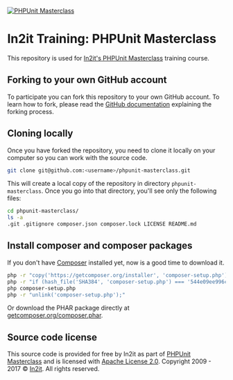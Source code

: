 [![PHPUnit Masterclass](https://www.in2it.be/wp-content/uploads/2017/01/in2it-unit-testing-masterclass.jpg)](https://www.in2it.be/training-courses/phpunit-masterclass/)

# In2it Training: PHPUnit Masterclass

This repository is used for [In2it's PHPUnit Masterclass](https://www.in2it.be/training-courses/phpunit-masterclass/) training course. 

## Forking to your own GitHub account

To participate you can fork this repository to your own GitHub account. To learn how to fork, please read the [GitHub documentation](https://help.github.com/articles/fork-a-repo) explaining the forking process.

## Cloning locally

Once you have forked the repository, you need to clone it locally on your computer so you can work with the source code.

```bash
git clone git@github.com:<username>/phpunit-masterclass.git
```

This will create a local copy of the repository in directory `phpunit-masterclass`. Once you go into that directory, you'll see only the following files:

```bash
cd phpunit-masterclass/
ls -a
.git .gitignore composer.json composer.lock LICENSE README.md
```

## Install composer and composer packages

If you don't have [Composer](https://getcomposer.org) installed yet, now is a good time to download it.

```bash
php -r "copy('https://getcomposer.org/installer', 'composer-setup.php');"
php -r "if (hash_file('SHA384', 'composer-setup.php') === '544e09ee996cdf60ece3804abc52599c22b1f40f4323403c44d44fdfdd586475ca9813a858088ffbc1f233e9b180f061') { echo 'Installer verified'; } else { echo 'Installer corrupt'; unlink('composer-setup.php'); } echo PHP_EOL;"
php composer-setup.php
php -r "unlink('composer-setup.php');"
```

Or download the PHAR package directly at [getcomposer.org/composer.phar](https://getcomposer.org/composer.phar).

## Source code license

This source code is provided for free by In2it as part of [PHPUnit Masterclass](https://www.in2it.be/training-courses/phpunit-masterclass/) and is licensed with [Apache License 2.0](LICENSE). Copyright 2009 - 2017 © [In2it](https://www.in2it.be). All rights reserved.
